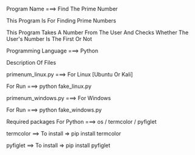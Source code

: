 Program Name ===> Find The Prime Number

This Program Is For Finding Prime Numbers

This Program Takes A Number From The User And Checks Whether The User's Number Is The First Or Not

Programming Language ===> Python

Description Of Files

primenum_linux.py ===> For Linux [Ubuntu Or Kali]

For Run ===> python fake_linux.py

primenum_windows.py ===>  For Windows

For Run ===> python fake_windows.py

Required packages For Python ===> os / termcolor / pyfiglet

termcolor ==> To install => pip install termcolor 

pyfiglet ==> To install => pip install pyfiglet